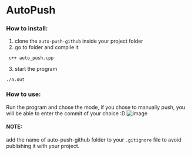 # AutoPush

### How to install: 

1. clone the ``` auto-push-github ``` inside your project folder
2. go to folder and compile it
```shell
 c++ auto_push.cpp
```
3. start the program
```shell
./a.out
```

### How to use: 
Run the program and chose the mode, if you chose to manually push, you will be able to enter the commit of your choice :D
![image](https://user-images.githubusercontent.com/43254081/156018790-73181012-43b0-4c43-b86e-b20f3e7548aa.png)

#### NOTE:
add the name of auto-push-github folder to your ```.gitignore``` file to avoid publishing it with your project.
